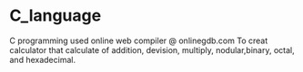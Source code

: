 # C_language
C programming used online web compiler @ onlinegdb.com
To creat calculator that calculate of addition, devision, multiply, nodular,binary, octal, and hexadecimal.
